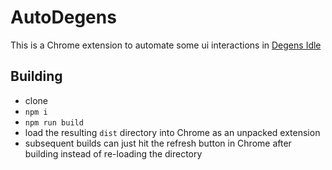 # AutoDegens

This is a Chrome extension to automate some ui interactions
in [Degens Idle](https://www.degensidle.com)

## Building

- clone
- `npm i`
- `npm run build`
- load the resulting `dist` directory into Chrome as an
  unpacked extension
- subsequent builds can just hit the refresh button in
  Chrome after building instead of re-loading the directory
